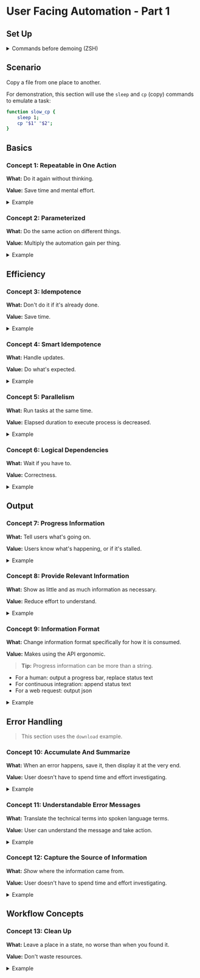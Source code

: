 # User Facing Automation - Part 1

## Set Up

<details>
<summary>Commands before demoing (ZSH)</summary>

```bash
# Create demo directory and source file
demo_dir=/tmp/automation_demo
test -d "${demo_dir}" || mkdir "${demo_dir}"
cd "${demo_dir}"
src="${demo_dir}/a.txt"
dest="${demo_dir}/b.txt"

# Change time format. This is for zsh.
#
# Functions must also be run in subshells in zsh for `time` to work:
# <https://superuser.com/questions/688128/how-to-run-time-on-a-function-in-zsh>
TIMEFMT=$'%*E seconds'

echo hi > "$src"
```

For the `download` example:

```bash
# Requires Rust
cargo install --git https://github.com/azriel91/peace download --all-features
```


In a separate shell:

```bash
cd /tmp/automation_demo
case "$(uname)" in
    Linux)  watch -n 0.4 -c -d "stat --format='%y' b.txt | cut -b 12-23 ; bat b.txt" ;;
    Darwin) watch -n 0.4 -c -d "stat -f '%y' b.txt | cut -b 12-23 ; bat b.txt" ;;
esac
```

</details>


## Scenario

Copy a file from one place to another.

For demonstration, this section will use the `sleep` and `cp` (copy) commands to emulate a task:

```bash
function slow_cp {
    sleep 1;
    cp "$1" "$2";
}
```


## Basics

### Concept 1: Repeatable in One Action

**What:** Do it again without thinking.

**Value:** Save time and mental effort.

<details>
<summary>Example</summary>

```bash
# Hard coded values
function slow_cp {
    sleep 1;
    cp a.txt b.txt;
}
```

```bash
slow_cp
```

</details>


### Concept 2: Parameterized

**What:** Do the same action on different things.

**Value:** Multiply the automation gain per thing.

<details>
<summary>Example</summary>

```bash
function slow_cp {
    sleep 1;
    cp "$1" "$2";
}
```

```bash
src="/tmp/automation_demo/a.txt"
dest="/tmp/automation_demo/b.txt"

slow_cp "${src}" "${dest}"
```

</details>


## Efficiency

### Concept 3: Idempotence

**What:** Don't do it if it's already done.

**Value:** Save time.

<details>
<summary>Example</summary>

<div style="display: inline-block; width: 30%; vertical-align: top;">

**Execution 1:**

```dot process
digraph {
    graph [
        penwidth  = 0
        nodesep   = 0.5
        ranksep   = 0.4
        bgcolor   = "transparent"
        fontcolor = "#555555"
        splines   = line
        rankdir   = LR
    ]
    node [
        fontcolor = "#111111"
        fontname  = "monospace"
        fontsize  = 10
        shape     = "circle"
        style     = "filled"
        width     = 0.4
        height    = 0.4
        margin    = 0.04
        color     = "#aaaabb"
        fillcolor = "#eeeef5"
    ]
    edge [
        arrowsize = 0.7
        color     = "#555555"
        fontcolor = "#555555"
    ]
    start [
        label  = ""
        width  = 0.1
        height = 0.1
    ]
    end [
        label  = ""
        width  = 0.1
        height = 0.1
    ]
    start -> b -> end
}
```

```dot process
digraph {
    graph [
        penwidth  = 0
        nodesep   = 0.5
        ranksep   = 0.4
        bgcolor   = "transparent"
        fontcolor = "#555555"
        splines   = line
        rankdir   = LR
    ]
    node [
        fontcolor = "#111111"
        fontname  = "monospace"
        fontsize  = 10
        shape     = "circle"
        style     = "filled"
        width     = 0.4
        height    = 0.4
        margin    = 0.04
        color     = "#aaaabb"
        fillcolor = "#eeeef5"
    ]
    edge [
        arrowsize = 0.7
        color     = "#555555"
        fontcolor = "#555555"
    ]
    start [
        label  = ""
        width  = 0.1
        height = 0.1
    ]
    end [
        label  = ""
        width  = 0.1
        height = 0.1
    ]
    b [color = "#88bbff", fillcolor = "#bbddff"]
    start -> b -> end
}
```

```dot process
digraph {
    graph [
        penwidth  = 0
        nodesep   = 0.5
        ranksep   = 0.4
        bgcolor   = "transparent"
        fontcolor = "#555555"
        splines   = line
        rankdir   = LR
    ]
    node [
        fontcolor = "#111111"
        fontname  = "monospace"
        fontsize  = 10
        shape     = "circle"
        style     = "filled"
        width     = 0.4
        height    = 0.4
        margin    = 0.04
        color     = "#aaaabb"
        fillcolor = "#eeeef5"
    ]
    edge [
        arrowsize = 0.7
        color     = "#555555"
        fontcolor = "#555555"
    ]
    start [
        label  = ""
        width  = 0.1
        height = 0.1
    ]
    end [
        label  = ""
        width  = 0.1
        height = 0.1
    ]
    b [color = "#88ffbb", fillcolor = "#bbffdd"]
    start -> b -> end
}
```

</div>

<div style="display: inline-block; width: 30%; vertical-align: top;">

**Execution 2:**

```dot process
digraph {
    graph [
        penwidth  = 0
        nodesep   = 0.5
        ranksep   = 0.4
        bgcolor   = "transparent"
        fontcolor = "#555555"
        splines   = line
        rankdir   = LR
    ]
    node [
        fontcolor = "#111111"
        fontname  = "monospace"
        fontsize  = 10
        shape     = "circle"
        style     = "filled"
        width     = 0.4
        height    = 0.4
        margin    = 0.04
        color     = "#aaaabb"
        fillcolor = "#eeeef5"
    ]
    edge [
        arrowsize = 0.7
        color     = "#555555"
        fontcolor = "#555555"
    ]
    start [
        label  = ""
        width  = 0.1
        height = 0.1
    ]
    end [
        label  = ""
        width  = 0.1
        height = 0.1
    ]
    start -> b -> end
}
```

```dot process
digraph {
    graph [
        penwidth  = 0
        nodesep   = 0.5
        ranksep   = 0.4
        bgcolor   = "transparent"
        fontcolor = "#555555"
        splines   = line
        rankdir   = LR
    ]
    node [
        fontcolor = "#111111"
        fontname  = "monospace"
        fontsize  = 10
        shape     = "circle"
        style     = "filled"
        width     = 0.4
        height    = 0.4
        margin    = 0.04
        color     = "#aaaabb"
        fillcolor = "#eeeef5"
    ]
    edge [
        arrowsize = 0.7
        color     = "#555555"
        fontcolor = "#555555"
    ]
    start [
        label  = ""
        width  = 0.1
        height = 0.1
    ]
    end [
        label  = ""
        width  = 0.1
        height = 0.1
    ]
    b [color = "#88ffbb", fillcolor = "#bbffdd"]
    start -> b -> end
}
```

</div>

```bash
function idempotent_cp {
    if   ! test -f "${dest}"
    then slow_cp "$1" "$2"
    fi;
}
```

```bash
rm -f "${dest}"
time (idempotent_cp "${src}" "${dest}")
time (idempotent_cp "${src}" "${dest}")
```

```bash
echo updated > "${src}"
time (idempotent_cp "${src}" "${dest}")
```

</details>


### Concept 4: Smart Idempotence

**What:** Handle updates.

**Value:** Do what's expected.

<details>
<summary>Example</summary>

```bash
function idempotent_cp {
    local src_hash;
    local dest_hash;
     src_hash=$(md5sum <(cat "$1"))
    dest_hash=$(md5sum <(cat "$2" 2>/dev/null))
    if   ! test "${src_hash}" = "${dest_hash}"
    then slow_cp "$1" "$2"
    fi;
}
```

```bash
rm -f "${dest}"
time (idempotent_cp "${src}" "${dest}")
time (idempotent_cp "${src}" "${dest}")
```

</details>

### Concept 5: Parallelism

**What:** Run tasks at the same time.

**Value:** Elapsed duration to execute process is decreased.

<details>
<summary>Example</summary>

```bash
dest_1="/tmp/automation_demo/b1.txt"
dest_2="/tmp/automation_demo/b2.txt"
dest_3="/tmp/automation_demo/b3.txt"
```

#### Serial

```dot process
digraph {
    graph [
        penwidth  = 0
        nodesep   = 0.5
        ranksep   = 0.4
        bgcolor   = "transparent"
        fontcolor = "#555555"
        splines   = line
        rankdir   = LR
    ]
    node [
        fontcolor = "#111111"
        fontname  = "monospace"
        fontsize  = 10
        shape     = "circle"
        style     = "filled"
        width     = 0.4
        height    = 0.4
        margin    = 0.04
        color     = "#aaaabb"
        fillcolor = "#eeeef5"
    ]
    edge [
        arrowsize = 0.7
        color     = "#555555"
        fontcolor = "#555555"
    ]
    start [
        label  = ""
        width  = 0.1
        height = 0.1
    ]
    end [
        label  = ""
        width  = 0.1
        height = 0.1
    ]
    start -> b1 -> b2 -> b3 -> end
}
```

```bash
# Serial execution
rm -f "${dest_1}" "${dest_2}" "${dest_3}"
time (
    idempotent_cp "${src}" "${dest_1}";
    idempotent_cp "${src}" "${dest_2}";
    idempotent_cp "${src}" "${dest_3}";
)
time (
    idempotent_cp "${src}" "${dest_1}";
    idempotent_cp "${src}" "${dest_2}";
    idempotent_cp "${src}" "${dest_3}";
)
```

```bash
# Remove one file
rm -f "${dest_2}"
time (
    idempotent_cp "${src}" "${dest_1}";
    idempotent_cp "${src}" "${dest_2}";
    idempotent_cp "${src}" "${dest_3}";
)
time (
    idempotent_cp "${src}" "${dest_1}";
    idempotent_cp "${src}" "${dest_2}";
    idempotent_cp "${src}" "${dest_3}";
)
```


#### Parallel

```dot process
digraph {
    graph [
        penwidth  = 0
        nodesep   = 0.5
        ranksep   = 0.4
        bgcolor   = "transparent"
        fontcolor = "#555555"
        splines   = line
        rankdir   = LR
    ]
    node [
        fontcolor = "#111111"
        fontname  = "monospace"
        fontsize  = 10
        shape     = "circle"
        style     = "filled"
        width     = 0.4
        height    = 0.4
        margin    = 0.04
        color     = "#aaaabb"
        fillcolor = "#eeeef5"
    ]
    edge [
        arrowsize = 0.7
        color     = "#555555"
        fontcolor = "#555555"
    ]
    start [
        label  = ""
        width  = 0.1
        height = 0.1
    ]
    end [
        label  = ""
        width  = 0.1
        height = 0.1
    ]
    start -> b1 -> end
    start -> b2 -> end
    start -> b3 -> end
}
```

```bash
# Parallel execution
rm -f "${dest_1}" "${dest_2}" "${dest_3}"
time (
    idempotent_cp "${src}" "${dest_1}" &;
    idempotent_cp "${src}" "${dest_2}" &;
    idempotent_cp "${src}" "${dest_3}" &;
    wait;
)
time (
    idempotent_cp "${src}" "${dest_1}" &;
    idempotent_cp "${src}" "${dest_2}" &;
    idempotent_cp "${src}" "${dest_3}" &;
    wait;
)
```

```bash
# Remove one file
rm -f "${dest_2}"
time (
    idempotent_cp "${src}" "${dest_1}" &;
    idempotent_cp "${src}" "${dest_2}" &;
    idempotent_cp "${src}" "${dest_3}" &;
    wait;
)
time (
    idempotent_cp "${src}" "${dest_1}" &;
    idempotent_cp "${src}" "${dest_2}" &;
    idempotent_cp "${src}" "${dest_3}" &;
    wait;
)
```

</details>


### Concept 6: Logical Dependencies

**What:** Wait if you have to.

**Value:** Correctness.

<details>
<summary>Example</summary>

```dot process
digraph {
    graph [
        penwidth  = 0
        nodesep   = 0.5
        ranksep   = 0.4
        bgcolor   = "transparent"
        fontcolor = "#555555"
        splines   = line
        rankdir   = LR
    ]
    node [
        fontcolor = "#111111"
        fontname  = "monospace"
        fontsize  = 10
        shape     = "circle"
        style     = "filled"
        width     = 0.4
        height    = 0.4
        margin    = 0.04
        color     = "#aaaabb"
        fillcolor = "#eeeef5"
    ]
    edge [
        arrowsize = 0.7
        color     = "#555555"
        fontcolor = "#555555"
    ]
    start [
        label  = ""
        width  = 0.1
        height = 0.1
    ]
    end [
        label  = ""
        width  = 0.1
        height = 0.1
    ]
    start -> b1
    b1 -> end [minlen = 2]
    start -> b2 -> b3 -> end
}
```

```bash
# Logical dependency
rm -f "${dest_1}" "${dest_2}" "${dest_3}"
time (
    idempotent_cp "${src}" "${dest_1}" &;
    (
        idempotent_cp "${src}" "${dest_2}";
        idempotent_cp "${dest_2}" "${dest_3}";
    ) &;
    wait;
)
time (
    idempotent_cp "${src}" "${dest_1}" &;
    (
        idempotent_cp "${src}" "${dest_2}";
        idempotent_cp "${dest_2}" "${dest_3}";
    ) &;
    wait;
)
```

</details>


## Output

### Concept 7: Progress Information

**What:** Tell users what's going on.

**Value:** Users know what's happening, or if it's stalled.

<details>
<summary>Example</summary>

<details open>
<summary>Code</summary>

```bash
function slow_cp {
    sleep 1;
    cp "$1" "$2";
}

function hash_file {
    1>&2 printf "hashing file: ${1}\n"
    test -f "${1}" &&
      md5sum <(cat "$1" 2>/dev/null) ||
      printf '00000000000000000000000000000000'
}

function informational_idempotent_cp {
     src_hash=$(hash_file "${src}")
    dest_hash=$(hash_file "${dest}")
    1>&2 printf " src_hash: ${src_hash}\n"
    1>&2 printf "dest_hash: ${dest_hash}\n"

    if   ! test "${src_hash}" = "${dest_hash}"
    then
        1>&2 printf "contents don't match, need to copy.\n"
        slow_cp "$1" "$2"
        1>&2 printf "file copied.\n"
    else
        1>&2 printf "contents match, don't need to copy.\n"
    fi;
}
```

</details>

```bash
rm -f "${dest}"
```

```bash
informational_idempotent_cp "${src}" "${dest}"
```

```bash
# if we don't care about the verbose information, we can hide it
informational_idempotent_cp "${src}" "${dest}" 2>/dev/null
```

</details>


### Concept 8: Provide Relevant Information

**What:** Show as little and as much information as necessary.

**Value:** Reduce effort to understand.

<details>
<summary>Example</summary>

<details open>
<summary>Code</summary>

```bash
delay=0.1
pb_lines=3

function slow_cp_with_progress {
    progress_update 50 20 'copying file'; sleep $delay
    progress_update 50 25 'copying file'; sleep $delay
    progress_update 50 30 'copying file'; sleep $delay
    progress_update 50 35 'copying file'; sleep $delay
    progress_update 50 40 'copying file'; sleep $delay
    progress_update 50 45 'copying file'; sleep $delay
    cp "$1" "$2";
}

function hash_file {
    test -f "${1}" &&
      md5sum <(cat "$1" 2>/dev/null) ||
      printf '00000000000000000000000000000000'
}

function clear_lines {
    local lines_to_clear
    local i

    lines_to_clear=$(($1 - 1))  # subtract 1 because bash loop range is inclusive

    if test "${lines_to_clear}" -ge 0
    then
        for i in {1..${lines_to_clear}}
        do
            1>&2 printf "\033[2K\r" # clear message line
            1>&2 printf "\033[1A"   # move cursor up one line
        done
    fi
}

function progress_write {
    local progress_total
    local progress_done
    local progress_message

    local progress_remaining
    local printf_format

    progress_total=$1
    progress_done=$2
    progress_message="${3}"
    progress_remaining=$(($progress_total - $progress_done))
    if test $progress_total -eq $progress_done
    then printf_format="\e[48;5;35m%${progress_done}s\e[48;5;35m%${progress_remaining}s\e[0m\n" # green
    else printf_format="\e[48;5;33m%${progress_done}s\e[48;5;18m%${progress_remaining}s\e[0m\n" # blue
    fi

    1>&2 printf "$printf_format" ' ' ' '
    1>&2 printf "$progress_message"
    1>&2 printf '\n'
}

function progress_update {
    clear_lines $pb_lines # message line, progress bar line, extra line
    progress_write "$@"
}

function informational_idempotent_cp {
    local src_hash;
    local dest_hash;
    progress_write 50 0 'hashing source file'; sleep $delay
    src_hash=$(hash_file "${src}")

    progress_update 50 5 'hashing destination file'; sleep $delay
    dest_hash=$(hash_file "${dest}")

    progress_update 50 10 'comparing hashes'; sleep $delay
    if   ! test "${src_hash}" = "${dest_hash}"
    then
        progress_update 50 15 'copying file'; sleep $delay
        slow_cp_with_progress "$1" "$2"

        progress_update 50 50 '✅ file copied!'
        1>&2 printf "\n"
    else
        progress_update 50 50 '✅ contents match, nothing to do!'
        1>&2 printf "\n"
    fi;
}
```

</details>

```bash
rm -f "${dest}"
```

```bash
informational_idempotent_cp "${src}" "${dest}"
```

```bash
delay=0.7
rm -f "${dest}"
```

</details>


### Concept 9: Information Format

**What:** Change information format specifically for how it is consumed.

**Value:** Makes using the API ergonomic.

> **Tip:** Progress information can be more than a string.

* For a human: output a progress bar, replace status text
* For continuous integration: append status text
* For a web request: output json

<details>
<summary>Example</summary>

<details open>
<summary>Code</summary>

```bash
output_format=pb # pb, text, json

function progress_write {
    local progress_total
    local progress_done
    local progress_message
    progress_total=$1
    progress_done=$2
    progress_message="${3}"

    local progress_remaining
    local printf_format
    progress_remaining=$(($progress_total - $progress_done))

    case "${output_format}" in
        pb)
            if test $progress_total -eq $progress_done
            then printf_format="\e[48;5;35m%${progress_done}s\e[48;5;35m%${progress_remaining}s\e[0m\n" # green
            else printf_format="\e[48;5;33m%${progress_done}s\e[48;5;18m%${progress_remaining}s\e[0m\n" # blue
            fi

            1>&2 printf "$printf_format" ' ' ' '
            1>&2 printf "$progress_message"
            1>&2 printf '\n'
            ;;
        text)
            1>&2 printf "$progress_message"
            1>&2 printf '\n'
            ;;
        json)
            cat << EOF
{ "progress_total": $progress_total, "progress_done": $progress_done, "progress_remaining": $progress_remaining, "message": "$progress_message" }
EOF
            ;;
    esac
}

function progress_update {
    case "${output_format}" in
        pb)
            clear_lines $pb_lines # message line, progress bar line, extra line
            ;;
        text)
            ;;
        json)
            ;;
    esac

    progress_write "$@"
}
```

</details>

```bash
output_format=pb
rm -f "${dest}"
time (informational_idempotent_cp "${src}" "${dest}")
echo '---'
time (informational_idempotent_cp "${src}" "${dest}")
```

```bash
output_format=text
rm -f "${dest}"
time (informational_idempotent_cp "${src}" "${dest}")
echo '---'
time (informational_idempotent_cp "${src}" "${dest}")
```

```bash
output_format=json
rm -f "${dest}"
time (informational_idempotent_cp "${src}" "${dest}")
echo '---'
time (informational_idempotent_cp "${src}" "${dest}")
```

```bash
informational_idempotent_cp "${src}" "${dest}" | jq
```

```bash
informational_idempotent_cp "${src}" "${dest}" | jq '.progress_remaining'
```

</details>


## Error Handling

> This section uses the `download` example.


### Concept 10: Accumulate And Summarize

**What:** When an error happens, save it, then display it at the very end.

**Value:** User doesn't have to spend time and effort investigating.

<details>
<summary>Example</summary>

```dot process
digraph {
    graph [
        penwidth  = 0
        nodesep   = 0.5
        ranksep   = 0.4
        bgcolor   = "transparent"
        fontcolor = "#555555"
        splines   = line
        rankdir   = LR
    ]
    node [
        fontcolor = "#111111"
        fontname  = "monospace"
        fontsize  = 10
        shape     = "circle"
        style     = "filled"
        width     = 0.4
        height    = 0.4
        margin    = 0.04
        color     = "#aaaabb"
        fillcolor = "#eeeef5"
    ]
    edge [
        arrowsize = 0.7
        color     = "#555555"
        fontcolor = "#555555"
    ]
    start [
        label  = ""
        width  = 0.1
        height = 0.1
    ]
    end [
        label  = ""
        width  = 0.1
        height = 0.1
    ]
    b1 [color = "#88ffbb", fillcolor = "#bbffdd"]
    b2 [color = "#ff8888", fillcolor = "#ffbbbb"]
    b3 [color = "#88ffbb", fillcolor = "#bbffdd"]
    start -> b1 -> end
    start -> b2 -> end
    start -> b3 -> end
}
```

<details open>
<summary><b>Don't Do This:</b></summary>

```bash
# Per subprocess
log_info "${id}: Start."
log_info "${id}: Processing."

download_file
download_result=$?

if [[ "$download_result" -eq 0 ]]
then
    log_info "${id}: Successful."
    log_info "${id}: Notifying service."
    return 0
else
    log_error "${id}: Download failed: ${download_result}"
    return 1
fi
```

<pre id="accumulate_output_1" class="terminal" style="height: 120px; overflow: scroll;"
  onload="document.querySelector('#accumulate_output_1').scrollTo(0, 316);">
<span style='color:#4f9'>Info :</span> Starting process.
<span style='color:#4f9'>Info :</span> b1: Start.
<span style='color:#4f9'>Info :</span> b2: Start.
<span style='color:#4f9'>Info :</span> b3: Start.
<span style='color:#4f9'>Info :</span> main: Waiting for results.
<span style='color:#4f9'>Info :</span> b1: Processing.
<span style='color:#4f9'>Info :</span> b2: Processing.
<span style='color:#4f9'>Info :</span> main: Waiting for results.
<span style='color:#4f9'>Info :</span> b3: Processing.
<span style='color:#f44'>Error:</span> b2: Download failed: 12
<span style='color:#4f9'>Info :</span> b1: Processing complete.
<span style='color:#4f9'>Info :</span> main: Waiting for results.
<span style='color:#4f9'>Info :</span> b3: Processing complete.
<span style='color:#4f9'>Info :</span> b1: Successful.
<span style='color:#4f9'>Info :</span> main: Waiting for results.
<span style='color:#4f9'>Info :</span> b3: Successful.
<span style='color:#4f9'>Info :</span> b3: Notifying service.
<span style='color:#4f9'>Info :</span> main: Waiting for results.
<span style='color:#4f9'>Info :</span> b1: Notifying service.
<span style='color:#4f9'>Info :</span> main: Collected results.
<span style='color:#4f9'>Info :</span> main: Analyzing.
<span style='color:#f44'>Error:</span> Process failed: b2.
</pre>

</details>

<details open>
<summary><b>Do This:</b></summary>

```bash
# Per subprocess
download_file
download_result=$?

if [[ "$download_result" -eq 0 ]]
then
    printf "{ \"id\": ${id} \"success\": true }"
    return 0
else
    printf "{ \"id\": ${id} \"success\": false, \"error_code\": 12 }"
    return 1
fi
```

<pre id="accumulate_output_1" class="terminal" style="height: 120px; overflow: scroll;"
  onload="document.querySelector('#accumulate_output_1').scrollTo(0, 316);">
<span style='color:#4f9'>Info :</span> Starting process.
<span style='color:#4f9'>Info :</span> b1: Start.
<span style='color:#4f9'>Info :</span> b2: Start.
<span style='color:#4f9'>Info :</span> b3: Start.
<span style='color:#4f9'>Info :</span> main: Waiting for results.
<span style='color:#4f9'>Info :</span> b1: Processing.
<span style='color:#4f9'>Info :</span> b2: Processing.
<span style='color:#4f9'>Info :</span> main: Waiting for results.
<span style='color:#4f9'>Info :</span> b3: Processing.
<span style='color:#f44'>Error:</span> b2: Download failed: 12
<span style='color:#4f9'>Info :</span> b1: Processing complete.
<span style='color:#4f9'>Info :</span> main: Waiting for results.
<span style='color:#4f9'>Info :</span> b3: Processing complete.
<span style='color:#4f9'>Info :</span> b1: Successful.
<span style='color:#4f9'>Info :</span> main: Waiting for results.
<span style='color:#4f9'>Info :</span> b3: Successful.
<span style='color:#4f9'>Info :</span> b3: Notifying service.
<span style='color:#4f9'>Info :</span> main: Waiting for results.
<span style='color:#4f9'>Info :</span> b1: Notifying service.
<span style='color:#4f9'>Info :</span> main: Collected results.
<span style='color:#4f9'>Info :</span> main: Analyzing.
<span style='color:#f44'>Error:</span> Process failed: b2.

<span style='color:#f44'>Error:</span> <b>b2</b> failed with error code: <span style='color:#f94'>12</span>
</pre>

</details>

<details open>
<summary><b>So that:</b></summary>

```dot process
digraph {
    graph [
        penwidth  = 0
        nodesep   = 0.5
        ranksep   = 0.4
        bgcolor   = "transparent"
        fontcolor = "#555555"
        splines   = line
        rankdir   = LR
    ]
    node [
        fontcolor = "#111111"
        fontname  = "monospace"
        fontsize  = 10
        shape     = "circle"
        style     = "filled"
        width     = 0.4
        height    = 0.4
        margin    = 0.04
        color     = "#aaaabb"
        fillcolor = "#eeeef5"
    ]
    edge [
        arrowsize = 0.7
        color     = "#555555"
        fontcolor = "#555555"
    ]
    start [
        label  = ""
        width  = 0.1
        height = 0.1
    ]
    end [
        label  = ""
        width  = 0.1
        height = 0.1
    ]
    b1 [color = "#88ffbb", fillcolor = "#bbffdd"]
    b2 [color = "#ff8888", fillcolor = "#ffbbbb"]
    b3 [color = "#ff8888", fillcolor = "#ffbbbb"]
    start -> b1 -> end
    start -> b2 -> end
    start -> b3 -> end
}
```

<pre id="accumulate_output_1" class="terminal" style="height: 120px; overflow: scroll;"
  onload="document.querySelector('#accumulate_output_1').scrollTo(0, 316);">
<span style='color:#4f9'>Info :</span> Starting process.
<span style='color:#4f9'>Info :</span> b1: Start.
<span style='color:#4f9'>Info :</span> b2: Start.
<span style='color:#4f9'>Info :</span> b3: Start.
<span style='color:#4f9'>Info :</span> main: Waiting for results.
<span style='color:#4f9'>Info :</span> b1: Processing.
<span style='color:#4f9'>Info :</span> b2: Processing.
<span style='color:#4f9'>Info :</span> main: Waiting for results.
<span style='color:#4f9'>Info :</span> b3: Processing.
<span style='color:#f44'>Error:</span> b2: Download failed: 12
<span style='color:#4f9'>Info :</span> b1: Processing complete.
<span style='color:#4f9'>Info :</span> main: Waiting for results.
<span style='color:#f44'>Error:</span> b3: Download failed: 13
<span style='color:#4f9'>Info :</span> b1: Successful.
<span style='color:#4f9'>Info :</span> main: Waiting for results.
<span style='color:#4f9'>Info :</span> main: Waiting for results.
<span style='color:#4f9'>Info :</span> b1: Notifying service.
<span style='color:#4f9'>Info :</span> main: Collected results.
<span style='color:#4f9'>Info :</span> main: Analyzing.
<span style='color:#f44'>Error:</span> Process failed: b2, b3.

<span style='color:#f44'>Error:</span>
  <b>b2</b> failed with error code: <span style='color:#f94'>12</span>
  <b>b3</b> failed with error code: <span style='color:#f94'>13</span>
</pre>

</details>

</details>


### Concept 11: Understandable Error Messages

**What:** Translate the technical terms into spoken language terms.

**Value:** User can understand the message and take action.

<details>
<summary>Example</summary>

```bash
download -v init http://non_existent_domain file.txt
```

<pre class="terminal">
Error: <span style='color:#f44'>peace_item_spec_file_download::src_get</span>

  <span style='color:#f44'>×</span> Failed to download file.
<span style='color:#f44'>  ├─▶ </span>error sending request for url (http://non_existent_domain/): error
<span style='color:#f44'>  │   </span>trying to connect: dns error: failed to lookup address information:
<span style='color:#f44'>  │   </span>Temporary failure in name resolution
<span style='color:#f44'>  ├─▶ </span>error trying to connect: dns error: failed to lookup address
<span style='color:#f44'>  │   </span>information: Temporary failure in name resolution
<span style='color:#f44'>  ├─▶ </span>dns error: failed to lookup address information: Temporary failure in
<span style='color:#f44'>  │   </span>name resolution
<span style='color:#f44'>  ╰─▶ </span>failed to lookup address information: Temporary failure in name
<span style='color:#f44'>      </span>resolution
</pre>


<pre class="terminal">
Error: <span style='color:#f44'>peace_item_spec_file_download::src_get</span>

  <span style='color:#f44'>×</span> Failed to download file.
   ╭────
 <span style='execacity:0.67'>1</span> │ download init http://non_existent_domain/ file.txt
   · <span style='color:#f3f'><b>              ─────────────┬─────────────</b></span>
   ·                            <span style='color:#f3f'><b>╰── defined here</b></span>
   ╰────
<span style='color:#3ff'>  help: </span>Check that the URL is reachable: `curl http://non_existent_domain/`
        Are you connected to the internet?
</pre>

</details>


### Concept 12: Capture the Source of Information

**What:** *Show* where the information came from.

**Value:** User doesn't have to spend time and effort investigating.

<details>
<summary>Example</summary>

```bash
download init http://localhost:3000/ peace_book.html
```

Stop the server, then:

```bash
download ensure
```

<!-- <pre class="terminal">
Error: <span style='color:#f44'>peace_item_spec_file_download::src_get</span>

  <span style='color:#f44'>×</span> Failed to download file.
<span style='color:#f44'>  ├─▶ </span>error sending request for url (http://localhost:3000/): error trying to
<span style='color:#f44'>  │   </span>connect: tcp connect error: Connection refused (os error 111)
<span style='color:#f44'>  ├─▶ </span>error trying to connect: tcp connect error: Connection refused (os error
<span style='color:#f44'>  │   </span>111)
<span style='color:#f44'>  ├─▶ </span>tcp connect error: Connection refused (os error 111)
<span style='color:#f44'>  ╰─▶ </span>Connection refused (os error 111)
</pre> -->

<pre class="terminal">
Error: <span style='color:#f44'>peace_item_spec_file_download::src_get</span>

  <span style='color:#f44'>×</span> Failed to download file.
   ╭────
 <span style='execacity:0.67'>1</span> │ download init http://localhost:3000/ peace_book.html
   · <span style='color:#f3f'><b>              ───────────┬──────────</b></span>
   ·                          <span style='color:#f3f'><b>╰── defined here</b></span>
   ╰────
<span style='color:#3ff'>  help: </span>Check that the URL is reachable: `curl http://localhost:3000/`
        Are you connected to the internet?
</pre>

</details>



## Workflow Concepts

### Concept 13: Clean Up

**What:** Leave a place in a state, no worse than when you found it.

**Value:** Don't waste resources.

<details>
<summary>Example</summary>

```bash
ls
```

```bash
download clean
```

<details style="display: none;">
<summary>Bash</summary>

```bash
function cp_flow {
    sub_cmd=$1

    case ${sub_cmd} in
        ensure)
            informational_idempotent_cp "$2" "$3"
            ;;
        clean)
            if   test -f "$2"
            then rm -f "$2"
            fi
            ;;
    esac ;
}
```

```bash
rm -f "${dest}"
time (cp_flow ensure "${src}" "${dest}")
time (cp_flow ensure "${src}" "${dest}")
```

```bash
time (cp_flow clean "${dest}")
```

</details>

</details>


<style type="text/css">
.terminal {
    background-color: #222;
    color: white;
    border-radius: 4px;
    padding: 10px;
}
</style>
